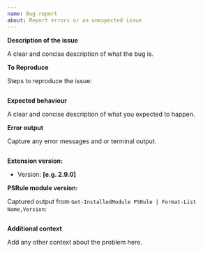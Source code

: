 ```yaml
---
name: Bug report
about: Report errors or an unexpected issue
---
```


**Description of the issue**

A clear and concise description of what the bug is.

**To Reproduce**

Steps to reproduce the issue:

```powershell

```

**Expected behaviour**

A clear and concise description of what you expected to happen.

**Error output**

Capture any error messages and or terminal output.

```text

```

**Extension version:**

- Version: **[e.g. 2.9.0]**

**PSRule module version:**

Captured output from `Get-InstalledModule PSRule | Format-List Name,Version`:

```text

```

**Additional context**

Add any other context about the problem here.
